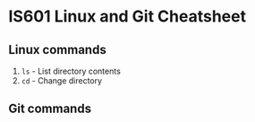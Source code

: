 # IS601 Linux and Git Cheatsheet


## Linux commands
1. `ls` - List directory contents
2. `cd` - Change directory

## Git commands
